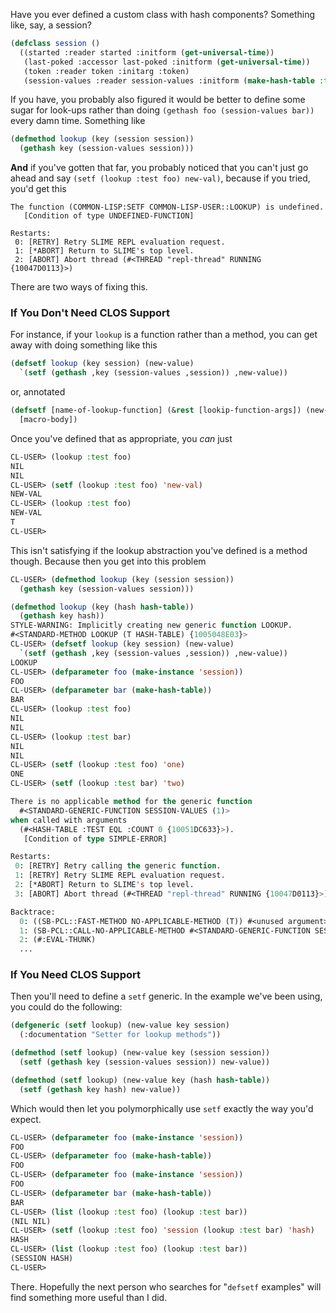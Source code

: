 Have you ever defined a custom class with hash components? Something like, say, a session?

```lisp
(defclass session ()
  ((started :reader started :initform (get-universal-time))
   (last-poked :accessor last-poked :initform (get-universal-time))
   (token :reader token :initarg :token)
   (session-values :reader session-values :initform (make-hash-table :test 'equal))))
```

If you have, you probably also figured it would be better to define some sugar for look-ups rather than doing `(gethash foo (session-values bar))` every damn time. Something like

```lisp
(defmethod lookup (key (session session))
  (gethash key (session-values session)))
```

**And** if you've gotten that far, you probably noticed that you can't just go ahead and say `(setf (lookup :test foo) new-val)`, because if you tried, you'd get this

```
The function (COMMON-LISP:SETF COMMON-LISP-USER::LOOKUP) is undefined.
   [Condition of type UNDEFINED-FUNCTION]

Restarts:
 0: [RETRY] Retry SLIME REPL evaluation request.
 1: [*ABORT] Return to SLIME's top level.
 2: [ABORT] Abort thread (#<THREAD "repl-thread" RUNNING {10047D0113}>)
```

There are two ways of fixing this.

### <a name="if-you-dont-need-clos-support" href="#if-you-dont-need-clos-support"></a>If You Don't Need CLOS Support

For instance, if your `lookup` is a function rather than a method, you can get away with doing something like this

```lisp
(defsetf lookup (key session) (new-value)
  `(setf (gethash ,key (session-values ,session)) ,new-value))
```

or, annotated

```lisp
(defsetf [name-of-lookup-function] (&rest [lookip-function-args]) (new-value)
  [macro-body])
```

Once you've defined that as appropriate, you *can* just

```lisp
CL-USER> (lookup :test foo)
NIL
NIL
CL-USER> (setf (lookup :test foo) 'new-val)
NEW-VAL
CL-USER> (lookup :test foo)
NEW-VAL
T
CL-USER> 
```

This isn't satisfying if the lookup abstraction you've defined is a method though. Because then you get into this problem

```lisp
CL-USER> (defmethod lookup (key (session session))
  (gethash key (session-values session)))

(defmethod lookup (key (hash hash-table))
  (gethash key hash))
STYLE-WARNING: Implicitly creating new generic function LOOKUP.
#<STANDARD-METHOD LOOKUP (T HASH-TABLE) {1005048E03}>
CL-USER> (defsetf lookup (key session) (new-value)
  `(setf (gethash ,key (session-values ,session)) ,new-value))
LOOKUP
CL-USER> (defparameter foo (make-instance 'session))
FOO
CL-USER> (defparameter bar (make-hash-table))
BAR
CL-USER> (lookup :test foo)
NIL
NIL
CL-USER> (lookup :test bar)
NIL
NIL
CL-USER> (setf (lookup :test foo) 'one)
ONE
CL-USER> (setf (lookup :test bar) 'two)

There is no applicable method for the generic function
  #<STANDARD-GENERIC-FUNCTION SESSION-VALUES (1)>
when called with arguments
  (#<HASH-TABLE :TEST EQL :COUNT 0 {10051DC633}>).
   [Condition of type SIMPLE-ERROR]

Restarts:
 0: [RETRY] Retry calling the generic function.
 1: [RETRY] Retry SLIME REPL evaluation request.
 2: [*ABORT] Return to SLIME's top level.
 3: [ABORT] Abort thread (#<THREAD "repl-thread" RUNNING {10047D0113}>)

Backtrace:
  0: ((SB-PCL::FAST-METHOD NO-APPLICABLE-METHOD (T)) #<unused argument> #<unused argument> #<STANDARD-GENERIC-FUNCTION SESSION-VALUES (1)> #<HASH-TABLE :TEST EQL :COUNT 0 {10051DC633}>)
  1: (SB-PCL::CALL-NO-APPLICABLE-METHOD #<STANDARD-GENERIC-FUNCTION SESSION-VALUES (1)> (#<HASH-TABLE :TEST EQL :COUNT 0 {10051DC633}>))
  2: (#:EVAL-THUNK)
  ...
```

### <a name="if-you-need-clos-support" href="#if-you-need-clos-support"></a>If You Need CLOS Support

Then you'll need to define a `setf` generic. In the example we've been using, you could do the following:

```lisp
(defgeneric (setf lookup) (new-value key session)
  (:documentation "Setter for lookup methods"))

(defmethod (setf lookup) (new-value key (session session))
  (setf (gethash key (session-values session)) new-value))

(defmethod (setf lookup) (new-value key (hash hash-table))
  (setf (gethash key hash) new-value))
```

Which would then let you polymorphically use `setf` exactly the way you'd expect.

```lisp
CL-USER> (defparameter foo (make-instance 'session))
FOO
CL-USER> (defparameter foo (make-hash-table))
FOO
CL-USER> (defparameter foo (make-instance 'session))
FOO
CL-USER> (defparameter bar (make-hash-table))
BAR
CL-USER> (list (lookup :test foo) (lookup :test bar))
(NIL NIL)
CL-USER> (setf (lookup :test foo) 'session (lookup :test bar) 'hash)
HASH
CL-USER> (list (lookup :test foo) (lookup :test bar))
(SESSION HASH)
CL-USER>
```

There. Hopefully the next person who searches for "`defsetf` examples" will find something more useful than I did.
